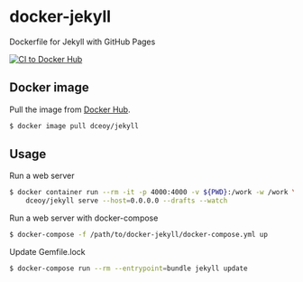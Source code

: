 docker-jekyll
=============

Dockerfile for Jekyll with GitHub Pages

[![CI to Docker Hub](https://github.com/dceoy/docker-jekyll/actions/workflows/docker-publish.yml/badge.svg)](https://github.com/dceoy/docker-jekyll/actions/workflows/docker-publish.yml)

Docker image
------------

Pull the image from [Docker Hub](https://hub.docker.com/r/dceoy/jekyll/).

```sh
$ docker image pull dceoy/jekyll
```

Usage
-----

Run a web server

```sh
$ docker container run --rm -it -p 4000:4000 -v ${PWD}:/work -w /work \
    dceoy/jekyll serve --host=0.0.0.0 --drafts --watch
```

Run a web server with docker-compose

```sh
$ docker-compose -f /path/to/docker-jekyll/docker-compose.yml up
```

Update Gemfile.lock

```sh
$ docker-compose run --rm --entrypoint=bundle jekyll update
```
